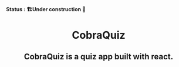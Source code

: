#### Status : 🏗️Under construction 🚧

<div align="center">

# CobraQuiz

## CobraQuiz is a quiz app built with react.

</div>
